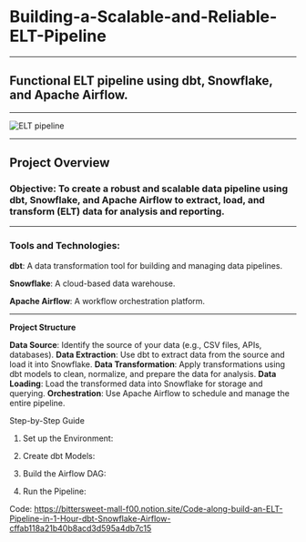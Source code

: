 # Building-a-Scalable-and-Reliable-ELT-Pipeline

---
## Functional ELT pipeline using dbt, Snowflake, and Apache Airflow.
---

![ELT pipeline](https://github.com/user-attachments/assets/3f84ee4e-aab9-4793-bcd5-5ef51def7eef)

---
## Project Overview
### **Objective**: To create a robust and scalable data pipeline using dbt, Snowflake, and Apache Airflow to extract, load, and transform (ELT) data for analysis and reporting.
---
### **Tools and Technologies:**

**dbt**: A data transformation tool for building and managing data pipelines.

**Snowflake**: A cloud-based data warehouse.

**Apache Airflow**: A workflow orchestration platform.

---
**Project Structure**

**Data Source**: Identify the source of your data (e.g., CSV files, APIs, databases).
**Data Extraction**: Use dbt to extract data from the source and load it into Snowflake.
**Data Transformation**: Apply transformations using dbt models to clean, normalize, and prepare the data for analysis.
**Data Loading**: Load the transformed data into Snowflake for storage and querying.
**Orchestration**: Use Apache Airflow to schedule and manage the entire pipeline.

Step-by-Step Guide
1. Set up the Environment:

2. Create dbt Models:

3. Build the Airflow DAG:

4. Run the Pipeline:

Code: https://bittersweet-mall-f00.notion.site/Code-along-build-an-ELT-Pipeline-in-1-Hour-dbt-Snowflake-Airflow-cffab118a21b40b8acd3d595a4db7c15
